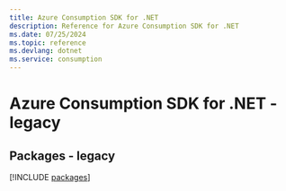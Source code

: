 ```yaml
---
title: Azure Consumption SDK for .NET
description: Reference for Azure Consumption SDK for .NET
ms.date: 07/25/2024
ms.topic: reference
ms.devlang: dotnet
ms.service: consumption
---
```

# Azure Consumption SDK for .NET - legacy
## Packages - legacy
[!INCLUDE [packages](consumption-index.md)]